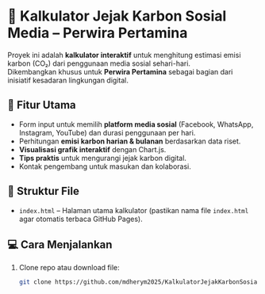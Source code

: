 # 🌱 Kalkulator Jejak Karbon Sosial Media – Perwira Pertamina

Proyek ini adalah **kalkulator interaktif** untuk menghitung estimasi emisi karbon (CO₂) dari penggunaan media sosial sehari-hari.  
Dikembangkan khusus untuk **Perwira Pertamina** sebagai bagian dari inisiatif kesadaran lingkungan digital.

## 🚀 Fitur Utama
- Form input untuk memilih **platform media sosial** (Facebook, WhatsApp, Instagram, YouTube) dan durasi penggunaan per hari.
- Perhitungan **emisi karbon harian & bulanan** berdasarkan data riset.
- **Visualisasi grafik interaktif** dengan Chart.js.
- **Tips praktis** untuk mengurangi jejak karbon digital.
- Kontak pengembang untuk masukan dan kolaborasi.

## 📂 Struktur File
- `index.html` – Halaman utama kalkulator (pastikan nama file `index.html` agar otomatis terbaca GitHub Pages).

## 💻 Cara Menjalankan
1. Clone repo atau download file:
   ```bash
   git clone https://github.com/mdherym2025/KalkulatorJejakKarbonSosialMediaPerwiraPERTAMINA.git
